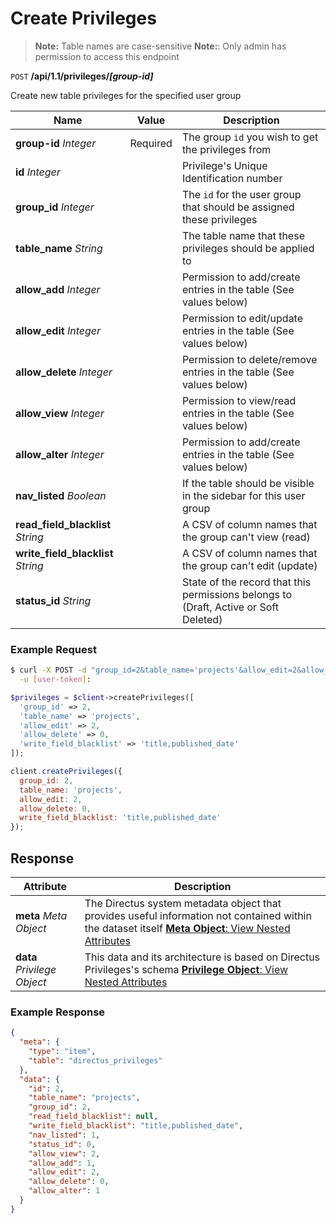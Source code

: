 # Create Privileges

> **Note:** Table names are case-sensitive
> **Note:**: Only admin has permission to access this endpoint

<span class="request">`POST` **/api/1.1/privileges/_[group-id]_**</span>

<span class="description">Create new table privileges for the specified user group</span>

<span class="arguments">Name</span> | Value | Description
------------------ | ----- | -----------
**group-id** _Integer_  |  <span class="required">Required</span>  |  The group `id` you wish to get the privileges from
**id** _Integer_           |   | Privilege's Unique Identification number
**group_id** _Integer_             |   | The `id` for the user group that should be assigned these privileges
**table_name** _String_           |    | The table name that these privileges should be applied to
**allow_add** _Integer_            |   | Permission to add/create entries in the table (See values below)
**allow_edit** _Integer_           |   | Permission to edit/update entries in the table (See values below)
**allow_delete** _Integer_        |   | Permission to delete/remove entries in the table (See values below)
**allow_view** _Integer_          |    | Permission to view/read entries in the table (See values below)
**allow_alter** _Integer_          |   | Permission to add/create entries in the table (See values below)
**nav_listed** _Boolean_           |   | If the table should be visible in the sidebar for this user group
**read_field_blacklist** _String_    | | A CSV of column names that the group can't view (read)
**write_field_blacklist** _String_  |  | A CSV of column names that the group can't edit (update)
**status_id** _String_              |  | State of the record that this permissions belongs to (Draft, Active or Soft Deleted)

### Example Request

```bash
$ curl -X POST -d "group_id=2&table_name='projects'&allow_edit=2&allow_delete=&write_field_blacklist='title,published_date'" \ https://instance--key.directus.io/api/1.1/privileges/1 \
  -u [user-token]:
```

```php
$privileges = $client->createPrivileges([
  'group_id' => 2,
  'table_name' => 'projects',
  'allow_edit' => 2,
  'allow_delete' => 0,
  'write_field_blacklist' => 'title,published_date'
]);
```

```javascript
client.createPrivileges({
  group_id: 2,
  table_name: 'projects',
  allow_edit: 2,
  allow_delete: 0,
  write_field_blacklist: 'title,published_date'
});
```

## Response

<span class="attributes">Attribute</span> | Description
--------|------------
**meta** _Meta Object_ | The Directus system metadata object that provides useful information not contained within the dataset itself [**Meta Object**: View Nested Attributes](/overview/objects-model.md#meta-object)
<span class="custom">**data**</span> _Privilege Object_ | <span class="custom">This data and its architecture is based on Directus Privileges's schema</span> [**Privilege Object**: View Nested Attributes](/overview/objects-model.md#privilege-object)

### Example Response

```json
{
  "meta": {
    "type": "item",
    "table": "directus_privileges"
  },
  "data": {
    "id": 2,
    "table_name": "projects",
    "group_id": 2,
    "read_field_blacklist": null,
    "write_field_blacklist": "title,published_date",
    "nav_listed": 1,
    "status_id": 0,
    "allow_view": 2,
    "allow_add": 1,
    "allow_edit": 2,
    "allow_delete": 0,
    "allow_alter": 1
  }
}
```
